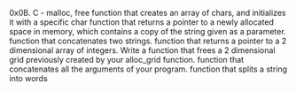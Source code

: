 0x0B. C - malloc, free
function that creates an array of chars, and initializes it with a specific char
function that returns a pointer to a newly allocated space in memory, which contains a copy of the string given as a parameter.
function that concatenates two strings.
function that returns a pointer to a 2 dimensional array of integers.
Write a function that frees a 2 dimensional grid previously created by your alloc_grid function.
function that concatenates all the arguments of your program.
function that splits a string into words

